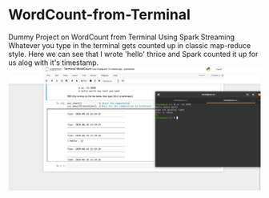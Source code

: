 # WordCount-from-Terminal
Dummy Project on WordCount from Terminal Using Spark Streaming<br>
Whatever you type in the terminal gets counted up in classic map-reduce style.
Here we can see that I wrote 'hello' thrice and Spark counted it up for us alog with it's timestamp.
![how it looks](https://github.com/So-ham/WordCount-from-Terminal/blob/master/Screenshot%20from%202020-06-18%2022-24-38.png)
